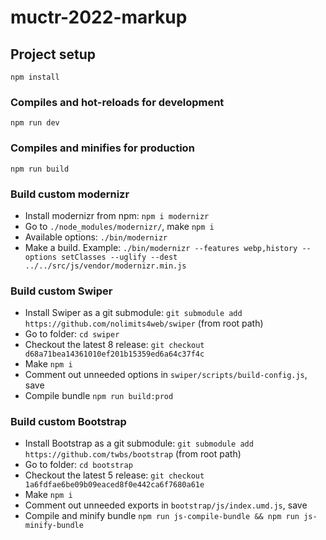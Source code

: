 # muctr-2022-markup

## Project setup
```
npm install
```

### Compiles and hot-reloads for development
```
npm run dev
```

### Compiles and minifies for production
```
npm run build
```

### Build custom modernizr
* Install modernizr from npm: ```npm i modernizr```
* Go to ```./node_modules/modernizr/```, make ```npm i```
* Available options: ```./bin/modernizr```
* Make a build. Example: ```./bin/modernizr --features webp,history --options setClasses --uglify --dest ../../src/js/vendor/modernizr.min.js```

### Build custom Swiper
* Install Swiper as a git submodule: ```git submodule add https://github.com/nolimits4web/swiper``` (from root path)
* Go to folder: ```cd swiper```
* Checkout the latest 8 release: ```git checkout d68a71bea14361010ef201b15359ed6a64c37f4c```
* Make ```npm i```
* Comment out unneeded options in ```swiper/scripts/build-config.js```, save
* Compile bundle ```npm run build:prod```

### Build custom Bootstrap
* Install Bootstrap as a git submodule: ```git submodule add https://github.com/twbs/bootstrap``` (from root path)
* Go to folder: ```cd bootstrap```
* Checkout the latest 5 release: ```git checkout 1a6fdfae6be09b09eaced8f0e442ca6f7680a61e```
* Make ```npm i```
* Comment out unneeded exports in ```bootstrap/js/index.umd.js```, save
* Compile and minify bundle ```npm run js-compile-bundle && npm run js-minify-bundle```

